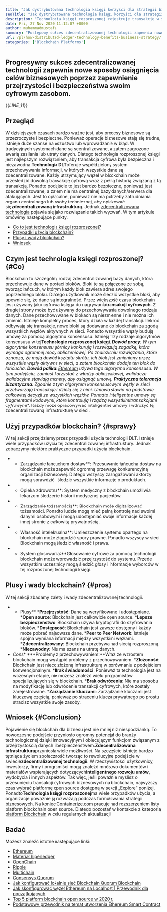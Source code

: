 ```yaml
---
title: "Jak dystrybutowana technologia księgi korzyści dla strategii biznesowej" 
seoTitle: "Jak dystrybutowana technologia księgi korzyści dla strategii biznesowej" 
description: "Technologia księgi rozproszonej rejestruje transakcje w sposób możliwy do identyfikowania. W tym artykule mówi się o wpływie zdecentralizowanej technologii na biznes." 
date: Fri, 27 Nov 2020 11:12:07 +0000
author: muhammadmustafa
summary: "Postępowy sukces zdecentralizowanej technologii zapewnia nowe sposoby osiągnięcia celów biznesowych poprzez zapewnienie przejrzystości i wzmacniacza; Bezpieczeństwo swoich aktywów cyfrowych." 
url: /pl/how-distributed-ledger-technology-benefits-business-strategy/
categories: ['Blockchain Platforms']
---
```


## Progresywny sukces zdecentralizowanej technologii zapewnia nowe sposoby osiągnięcia celów biznesowych poprzez zapewnienie przejrzystości i bezpieczeństwa swoim cyfrowym zasobom.
{{_LINE_11_}}

## Przegląd
W dzisiejszych czasach bardzo ważne jest, aby procesy biznesowe są przezroczyste i bezpieczne. Ponieważ operacje biznesowe stają się trudne, istnieje duże szanse na oszustwo lub wprowadzanie w błąd. W tradycyjnych systemach dane są scentralizowane, a zatem zagrożone awarią zasilania lub utraty danych. Dlatego technologia rozproszonej księgi jest najlepszym rozwiązaniem, aby transakcja cyfrowa była bezpieczna i niezawodna.**Technologia DLT**oferuje współdzielony system przechowywania informacji, w których wszystkie dane są zdecentralizowane. Każdy utrzymujący węzeł w blockchain może prześledzić dowolną transakcję cyfrową wraz z pełną historią związaną z tą transakcją. Ponadto podejście to jest bardzo bezpieczne, ponieważ jest zdecentralizowane, a zatem nie ma centralnej bazy danych/serwera dla atakujących. Jest to opłacalne, ponieważ nie ma potrzeby zatrudniania organu centralnego lub osoby technicznej, aby opiekować się**zdecentralizowaną infrastrukturą**. Jednak [zdecentralizowana technologia][1] pojawia się jako rozwiązanie takich wyzwań.
W tym artykule omówimy następujące punkty.
  * [Co to jest technologia księgi rozproszonej?][2]
  * [Przypadki użycia blockchain?][3]
  * [Plusy i wady blockchain?][4]
  * [Wniosek][5]

## Czym jest technologia księgi rozproszonej?   {#Co}
Blockchain to szczególny rodzaj zdecentralizowanej bazy danych, która przechowuje dane w postaci bloków. Bloki te są połączone ze sobą, tworząc łańcuch, w którym każdy blok zawiera adres swojego poprzedniego bloku. Dlatego użytkownik może śledzić wszystkie bloki, aby upewnić się, że dane są integralność. Przez większość czasu blockchain jest używany jako cyfrowa księga do nagrywania**transakcji cyfrowych**. Z drugiej strony może być używany do przechowywania dowolnego rodzaju danych. Dane przechowywane w blokach są niezmienne i nie można ich zmienić.
Istnieje kompletny proces, który działa w każdej transakcji. Ilekroć odbywają się transakcje, nowe bloki są dodawane do blockchain za zgodą wszystkich węzłów aktywnych w sieci. Ponadto wszystkie węzły budują umowę za pomocą algorytmu konsensusu. Istnieją trzy rodzaje algorytmów konsensusu w tej**Technologie rozproszonej księgi**.
***Dowód pracy**: W tym algorytmie konsensusu górnicy konkurują i rozwiązują zagadkę, która wymaga ogromnej mocy obliczeniowej. Po znalezieniu rozwiązania, które oznacza, że ​​mają dowód kształtu skrótu, ich blok jest zmieniony przez wszystkie węzły aktywne w sieci, a zatem blockchain dodaje ten blok do łańcucha.
***Dowód palika**: [Ethereum][6] używa tego algorytmu konsensusu. W tym podejściu, zamiast korzystać z władzy obliczeniowej, walidacze walidacyjne stawiają monety, aby osiągnąć umowę.
***Praktyczna tolerancja bizantyczna**: Zgodnie z tym algorytem konsensusowym węzły w sieci przetwarzają transakcje i dzielą się z nimi. Umowa stawia na podstawie całkowitej decyzji ze wszystkich węzłów.
Ponadto inteligentne umowy są fragmentami kodowymi, które kontrolują i rządzą wszystkimi**transakcjami cyfrowymi**. Każdy może opracowywać inteligentne umowy i wdrożyć tę zdecentralizowaną infrastrukturę w sieci.

## Użyj przypadków blockchain?   {#sprawy}
W tej sekcji przejdziemy przez przypadki użycia technologii DLT. Istnieje wiele przypadków użycia tej zdecentralizowanej infrastruktury. Jednak zobaczymy niektóre praktyczne przypadki użycia blockchain.
* * Zarządzanie łańcuchem dostaw**: Przesuwanie łańcucha dostaw na blockchain może zapewnić ogromną przewagę konkurencyjną organizacji biznesowej. Dlatego wszyscy zaangażowani aktorzy mogą sprawdzić i śledzić wszystkie informacje o produktach.
* * Opieka zdrowotna**: System medyczny z blockchain umożliwia lekarzom śledzenie historii medycznej pacjentów.
* * Zarządzanie tożsamością**: Blockchain może digitalizować tożsamości. Ponadto ludzie mogą mieć pełną kontrolę nad swoimi danymi osobowymi i mogą udostępniać swoje informacje każdej innej stronie z całkowitą prywatnością.
* * Własność intelektualna**: Umieszczenie systemu opartego na blockchain może złagodzić spory prawne. Ponadto wszyscy w sieci Blockchain mogą śledzić własność i prawa.
* * System głosowania:**Głosowanie cyfrowe za pomocą technologii blockchain może wprowadzić przejrzystość do systemu. Przede wszystkim uczestnicy mogą śledzić głosy i informacje wyborców w tej rozproszonej technologii księgi.

## Plusy i wady blockchain?   {#pros}
W tej sekcji zbadamy zalety i wady zdecentralizowanej technologii.
* * Plusy**
***Przejrzystość**: Dane są weryfikowane i udostępniane.
***Open source**: Blockchain jest całkowicie open source.
***Lepsze bezpieczeństwo**: Blockchain używa kryptografii do szyfrowania bloków.
***Dostępność**: Blockchain jest zawsze dostępny i każdy może pobrać najnowsze dane.
***Peer to Peer Network**: Istnieje spójna wymiana informacji między wszystkimi węzłami.
***Zdecentralizowany**: Blockchain przebywa nad siecią rozproszoną.
***Niezawodny**: Nie ma szans na utratę danych.
* *Cons**
***Problemy z przechowywaniem:**Wraz ze wzrostem blockchain mogą wystąpić problemy z przechowywaniem.
***Złożoność**: Blockchain jest nieco złożoną infrastrukturą w porównaniu z podejściem konwencjonalnym.
***Brak świadomości**: Ponieważ ta technologia jest na wczesnym etapie, nie możesz znaleźć wielu programistów specjalizujących się w blockchain.
***Brak odwrócenia**: Nie ma sposobu na modyfikację lub odwrócenie transakcji cyfrowych, które zostały zarejestrowane.
***Zarządzanie kluczami**: Zarządzanie kluczami jest kluczową częścią, ponieważ po straceniu klucza prywatnego po prostu stracisz wszystkie swoje zasoby.

## Wniosek   {#Conclusion}
Pojawienie się blockchain dla biznesu jest nie mniej niż niespodzianką. To nowoczesne podejście przyniosło ogromny potencjał do branży technologicznej dzięki innowacyjnym i obiecującym funkcjom związanym z przejrzystością danych i bezpieczeństwem.**Zdecentralizowana infrastruktura**przyniosła wiele możliwości. Na szczęście istnieje bardzo tętniąca życiem społeczność tworząc to rewolucyjne podejście w świecie**zdecentralizowanej technologii**. W rzeczywistości użytkownicy, inwestorzy, firmy i programiści mogą znaleźć mnóstwo dokumentów i materiałów wspierających dotyczących**inteligentnego rozwoju umów**, wydobycia i innych aspektów. Tak więc, jeśli poważnie myślisz o przesunięciu transakcji cyfrowych biznesowych na blockchain, najwyższy czas wybrać platformę open source dostępną w sekcji „Explore” poniżej.
Ponadto**Technologia księgi rozproszonej**ma wiele przypadków użycia, a organizacje poważnie ją rozważają podczas formułowania strategii biznesowych. Na koniec [Containerize.com][7] pracuje nad rozszerzeniem listy platform blockchain open source. Dlatego pozostań w kontakcie z kategorią [platform Blockchain][1] w celu regularnych aktualizacji.

## Badać
Możesz znaleźć istotne następujące linki:
  * [Ethereum][6]
  * [Materiał hiperledger][8]
  * [OpenChain][9]
  * [Ripple][10]
  * [Multichain][11]
  * [Consensys Quorum][12]
  * [Jak konfigurować lokalnie sieć Blockchain Quorum Blockchain][13]
  * [Jak skonfigurować węzeł Ethereum na Localhost | Przewodnik dla początkujących][14]
  * [Top 5 platform blockchain open source w 2020 r.][15]
  * [Podstawowy przewodnik na temat utworzenia Ethereum Smart Contract][16]

  
[1]: https://products.containerize.com/blockchain-platforms/
[2]: #what
[3]: #cases
[4]: #pros
[5]: #conclusion
[6]: https://products.containerize.com/blockchain-platforms/ethereum
[7]: https://www.containerize.com/
[8]: https://products.containerize.com/blockchain-platforms/hyperledger-fabric
[9]: https://products.containerize.com/blockchain-platforms/openchain
[10]: https://products.containerize.com/blockchain-platforms/ripple
[11]: https://products.containerize.com/blockchain-platforms/multichain
[12]: https://products.containerize.com/blockchain-platforms/consensys-quorum
[13]: https://blog.containerize.com/blockchain-platforms/how-to-setup-consensys-quorum-blockchain-network-locally/
[14]: https://blog.containerize.com/blockchain-platforms/what-is-testnet-how-to-deploy-it-ethereum-testnet/
[15]: https://blog.containerize.com/blockchain-platforms/top-5-open-source-blockchain-platforms-in-2020/
[16]: https://blog.containerize.com/
